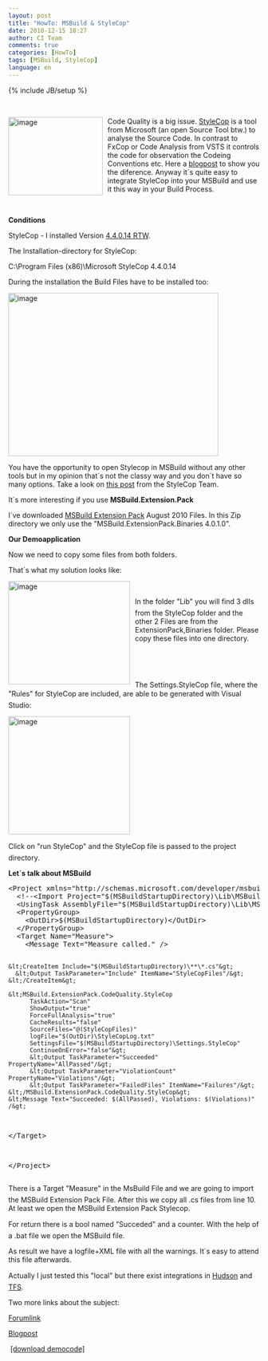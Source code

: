 ```yaml
---
layout: post
title: "HowTo: MSBuild & StyleCop"
date: 2010-12-15 18:27
author: CI Team
comments: true
categories: [HowTo]
tags: [MSBuild, StyleCop]
language: en
---
```

{% include JB/setup %}
<p>&#160;</p>  <p><img style="background-image: none; border-bottom: 0px; border-left: 0px; margin: 0px 10px 0px 0px; padding-left: 0px; padding-right: 0px; border-top: 0px; border-right: 0px; padding-top: 0px" title="image" border="0" alt="image" align="left" src="{{BASE_PATH}}/assets/wp-images-de/image_thumb280.png" width="189" height="157" />Code Quality is a big issue. <a href="http://stylecop.codeplex.com/">StyleCop</a> is a tool from Microsoft (an open Source Tool btw.) to analyse the Source Code. In contrast to FxCop or Code Analysis from VSTS it controls the code for observation the Codeing Conventions etc. Here a <a href="http://blogs.msdn.com/b/bharry/archive/2008/07/19/clearing-up-confusion.aspx">blogpost</a> to show you the diference. Anyway it´s quite easy to integrate StyleCop into your MSBuild and use it this way in your Build Process. </p>  <p>&#160;</p>  <!--more-->  <p><b>Conditions</b></p>  <p><b></b></p>  <p>StyleCop - I installed Version <a href="http://stylecop.codeplex.com/releases/view/44839">4.4.0.14 RTW</a>.</p>  <p>The Installation-directory for StyleCop:</p>  <p>C:\Program Files (x86)\Microsoft StyleCop 4.4.0.14</p>  <p>During the installation the Build Files have to be installed too:</p>  <p><img style="background-image: none; border-bottom: 0px; border-left: 0px; padding-left: 0px; padding-right: 0px; border-top: 0px; border-right: 0px; padding-top: 0px" title="image" border="0" alt="image" src="{{BASE_PATH}}/assets/wp-images-de/image_thumb281.png" width="421" height="327" /></p>  <p>You have the opportunity to open Stylecop in MSBuild without any other tools but in my opinion that´s not the classy way and you don´t have so many options. Take a look on <a href="http://blogs.msdn.com/b/sourceanalysis/archive/2008/05/24/source-analysis-msbuild-integration.aspx">this post</a> from the StyleCop Team. </p>  <p>It´s more interesting if you use <b>MSBuild.Extension.Pack</b></p>  <p>I´ve downloaded <a href="http://msbuildextensionpack.codeplex.com/releases/view/46020">MSBuild Extension Pack</a> August 2010 Files. In this Zip directory we only use the "MSBuild.ExtensionPack.Binaries 4.0.1.0".</p>  <p><b>Our Demoapplication</b><b> </b></p>  <p><b></b></p>  <p>Now we need to copy some files from both folders.</p>  <p>That´s what my solution looks like:</p>  <p><img style="background-image: none; border-bottom: 0px; border-left: 0px; margin: 0px 10px 0px 0px; padding-left: 0px; padding-right: 0px; border-top: 0px; border-right: 0px; padding-top: 0px" title="image" border="0" alt="image" align="left" src="{{BASE_PATH}}/assets/wp-images-de/image_thumb282.png" width="244" height="207" /></p>  <p>&#160;</p>  <p>In the folder "Lib" you will find 3 dlls from the StyleCop folder and the other 2 Files are from the ExtensionPack,Binaries folder. Please copy these files into one directory. </p>  <p>&#160;</p>  <p>&#160;</p>  <p>The Settings.StyleCop file, where the "Rules" for StyleCop are included, are able to be generated with Visual Studio:</p>  <p><img style="background-image: none; border-bottom: 0px; border-left: 0px; padding-left: 0px; padding-right: 0px; border-top: 0px; border-right: 0px; padding-top: 0px" title="image" border="0" alt="image" src="{{BASE_PATH}}/assets/wp-images-de/image_thumb283.png" width="244" height="237" /></p>  <p>Click on "run StyleCop" and the StyleCop file is passed to the project directory. </p>  <p><b>Let´s talk about MSBuild</b></p>  <div style="padding-bottom: 0px; margin: 0px; padding-left: 0px; padding-right: 0px; display: inline; float: none; padding-top: 0px" id="scid:812469c5-0cb0-4c63-8c15-c81123a09de7:4bdb5f89-5a3f-4617-8aa1-b5221091969b" class="wlWriterEditableSmartContent"><pre name="code" class="c#">&lt;Project xmlns="http://schemas.microsoft.com/developer/msbuild/2003" DefaultTargets="Measure"&gt;
  &lt;!--&lt;Import Project="$(MSBuildStartupDirectory)\Lib\MSBuild.ExtensionPack.tasks"/&gt;--&gt;
  &lt;UsingTask AssemblyFile="$(MSBuildStartupDirectory)\Lib\MSBuild.ExtensionPack.StyleCop.dll" TaskName="MSBuild.ExtensionPack.CodeQuality.StyleCop"/&gt;
  &lt;PropertyGroup&gt;
    &lt;OutDir&gt;$(MSBuildStartupDirectory)&lt;/OutDir&gt;
  &lt;/PropertyGroup&gt;
  &lt;Target Name="Measure"&gt;
    &lt;Message Text="Measure called." /&gt;

    &lt;CreateItem Include="$(MSBuildStartupDirectory)\**\*.cs"&gt;
      &lt;Output TaskParameter="Include" ItemName="StyleCopFiles"/&gt;
    &lt;/CreateItem&gt;

    &lt;MSBuild.ExtensionPack.CodeQuality.StyleCop
          TaskAction="Scan"
          ShowOutput="true"
          ForceFullAnalysis="true"
          CacheResults="false"
          SourceFiles="@(StyleCopFiles)"
          logFile="$(OutDir)\StyleCopLog.txt"
          SettingsFile="$(MSBuildStartupDirectory)\Settings.StyleCop"
          ContinueOnError="false"&gt;
          &lt;Output TaskParameter="Succeeded" PropertyName="AllPassed"/&gt;
          &lt;Output TaskParameter="ViolationCount" PropertyName="Violations"/&gt;
          &lt;Output TaskParameter="FailedFiles" ItemName="Failures"/&gt;
    &lt;/MSBuild.ExtensionPack.CodeQuality.StyleCop&gt;
    &lt;Message Text="Succeeded: $(AllPassed), Violations: $(Violations)" /&gt;
  &lt;/Target&gt;

&lt;/Project&gt;
</pre></div>

<p>There is a Target "Measure" in the MsBuild File and we are going to import the MSBuild Extension Pack File. After this we copy all .cs files from line 10. At least we open the MSBuild Extension Pack Stylecop.</p>

<p>For return there is a bool named "Succeded" and a counter. With the help of a .bat file we open the MSBuild file.</p>

<p>As result we have a logfile+XML file with all the warnings. It´s easy to attend this file afterwards. </p>

<p>Actually I just tested this "local" but there exist integrations in <a href="http://redsolo.blogspot.com/2008/05/hudson-adds-support-for-stylecop.html">Hudson</a> and <a href="http://msmvps.com/blogs/rfennell/archive/2008/10/15/using-stylecop-in-tfs-team-build.aspx">TFS</a>.</p>

<p>Two more links about the subject:</p>

<p><a href="http://social.msdn.microsoft.com/Forums/en/msbuild/thread/016e4856-ec53-4406-8897-29908d32e905">Forumlink</a></p>

<p><a href="http://blog.newagesolution.net/2008/07/how-to-use-stylecop-and-msbuild-and.html">Blogpost</a></p>

<p>&#160;<a href="{{BASE_PATH}}/assets/files/democode/msbuildcodequalitystylecop/msbuildcodequalitystylecop.zip">[download democode]</a></p>
